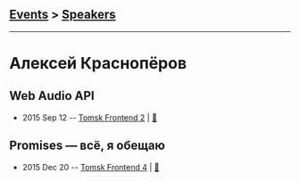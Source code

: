 ## [Events](../README.md) > [Speakers](../speakers.md)
---

# Алексей Краснопёров

## Web Audio API
- 2015 Sep 12 -- [Tomsk Frontend 2](http://www.youtube.com/watch?v=SBknDNFRjXg)  | [:notebook:](https://github.com/ifaced/tomsk-front-end-meetup/blob/master/2015.09.12-perfect-lists-web-audio/Web%20Audio%20API.pdf)  
## Promises — всё, я обещаю
- 2015 Dec 20 -- [Tomsk Frontend 4](http://www.youtube.com/watch?v=P57RJvs8lbk)  | [:notebook:](https://github.com/ifaced/tomsk-front-end-meetup/blob/master/2015.12.20-promise-bem-npm/promises.pdf)  
